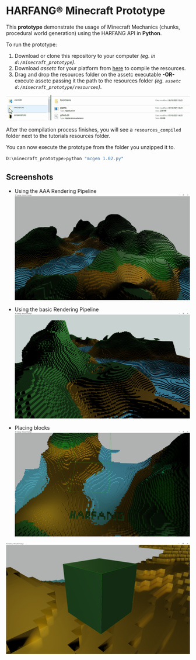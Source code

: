 # HARFANG® Minecraft Prototype

This **prototype** demonstrate the usage of Minecraft Mechanics (chunks, procedural world generation) using the HARFANG API in **Python**.

To run the prototype:

1. Download or clone this repository to your computer _(eg. in `d:/minecraft_prototype`)_.
2. Download _assetc_ for your platform from [here](https://harfang3d.com/releases) to compile the resources.
3. Drag and drop the resources folder on the assetc executable **-OR-** execute assetc passing it the path to the resources folder _(eg. `assetc d:/minecraft_prototype/resources`)_.

![assetc drag & drop](https://github.com/harfang3d/image-storage/raw/main/tutorials/assetc.gif)

After the compilation process finishes, you will see a `resources_compiled` folder next to the tutorials resources folder.

You can now execute the prototype from the folder you unzipped it to.

```bash
D:\minecraft_prototype>python "mcgen 1.02.py"
```

## Screenshots
* Using the AAA Rendering Pipeline
![AAA rendering pipeline](screenshots/aaa.png)

* Using the basic Rendering Pipeline
![Basic rendering pipeline](screenshots/basic.png)

* Placing blocks 
![Harfang in Cubes](screenshots/build0.png)

![Single Cube](screenshots/build1.png)
